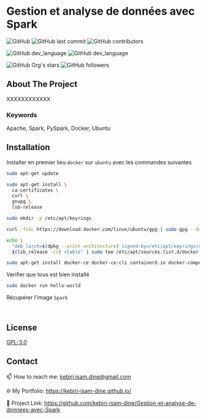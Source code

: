 # Gestion et analyse de données avec Spark




![GitHub](https://img.shields.io/github/license/kebiri-isam-dine/UniversityProjects?color=g&style=for-the-badge)
![GitHub last commit](https://img.shields.io/github/last-commit/kebiri-isam-dine/UniversityProjects?color=red&style=for-the-badge)
![GitHub contributors](https://img.shields.io/github/contributors/kebiri-isam-dine/UniversityProjects?color=yellow&style=for-the-badge)


![GitHub dev_language](https://img.shields.io/badge/Spark-orange?style=flat&logo=apachespark&logoColor=white)
![GitHub dev_language](https://img.shields.io/badge/Python-yellow?style=flat&logo=python&logoColor=white)


![GitHub Org's stars](https://img.shields.io/github/stars/kebiri-isam-dine?style=social)
![GitHub followers](https://img.shields.io/github/followers/kebiri-isam-dine?style=social)




## About The Project
XXXXXXXXXXXX


### Keywords

Apache, Spark, PySpark, Docker, Ubuntu

## Installation

Installer en premier lieu `docker` sur ``ubuntu`` avec les commandes suivantes

```bash
sudo apt-get update
```

```bash
sudo apt-get install \
  ca-certificates \
  curl \
  gnupg \
  lsb-release
```

```bash
sudo mkdir -p /etc/apt/keyrings
```

```bash
curl -fsSL https://download.docker.com/linux/ubuntu/gpg | sudo gpg --dearmor -o /etc/apt/keyrings/docker.gpg
```

```bash
echo \
  "deb [arch=$(dpkg --print-architecture) signed-by=/etc/apt/keyrings/docker.gpg] https://download.docker.com/linux/ubuntu \
  $(lsb_release -cs) stable" | sudo tee /etc/apt/sources.list.d/docker.list > /dev/null
```

```bash
sudo apt-get install docker-ce docker-ce-cli containerd.io docker-compose-plugin
```

Verifier que tous est bien installé

```bash
sudo docker run hello-world
```

Récupérer l'image ``Spark``

```bash

```

```bash

```

## License

[GPL-3.0](https://choosealicense.com/licenses/gpl-3.0/)


## Contact

📫 How to reach me: kebiri.isam.dine@gmail.com

🌐 My Portfolio: <https://kebiri-isam-dine.github.io/>

🔗 Project Link: <https://github.com/kebiri-isam-dine/Gestion-et-analyse-de-donnees-avec-Spark>
